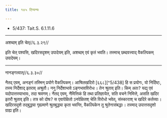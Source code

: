 ```yaml
---
title: १४५ टिप्पन्यः

---
```

- 5/437: Tait.S. 6.1.11.6

____________________________________________


अशब्दम् इति चेत्//६.३.२९//

इति चेत् पश्यसि, खदिरसदृशम् उपादेयम् इति, अशब्दम् एवं कृतं भवति। तस्माच् छब्दवत्त्वाद् वैकल्पिकम् उपादेयम्।


____________________________________________


नानङ्गत्वात्//६.३.३०//

नैतद् एवम्, अनङ्गं तस्मिन् प्रयोगे वैकल्पिकम्। आश्रितखदिरो [६६८][^5/438] हि स प्रयोगः, यो निर्दिष्टः, तस्य निर्देशाद् इतराव् अश्रुतौ। ननु निर्देशाभावे ऽङ्गभावविरोधः। तेन श्रुताव् इति। किम् अतः? यद्य् एवं यदोपात्तस्याभावः, तदा श्रवणम्। नैतद् एवम्, नैमित्तिकं हि तथा प्रतिज्ञायेत, सति वचने निमित्ते, असति खदिर इतरौ श्रुताव् इति। तत्र को दोषः? स एवापेक्षितो ऽनपेक्षितश् चेति विरोधो भवेत्, संस्काराश् च खदिरे कर्तव्याः। खदिरसदृशे तद्बुद्ध्या गृह्यमाणे श्रुतबुद्ध्या कृता भवन्ति, वैकल्पिकेन तु श्रुतेनासंबद्धाः। तस्माद् उपात्तसदृशो ग्राह्य इति।
